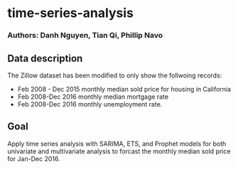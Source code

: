 # time-series-analysis
### Authors: Danh Nguyen, Tian Qi, Phillip Navo

## Data description
The Zillow dataset has been modified to only show the follwoing records:
- Feb 2008 - Dec 2015 monthly median sold price for housing in California
- Feb 2008-Dec 2016 monthly median mortgage rate
- Feb 2008-Dec 2016 monthly unemployment 
rate.

## Goal
Apply time series analysis with SARIMA, ETS, and Prophet models for both univariate and multivariate
analysis to forcast the monthly median sold price for Jan-Dec 2016.
